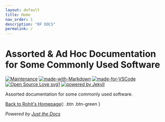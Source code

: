 ```yaml
---
layout: default
title: Home
nav_order: 1
description: "RF DOCS"
permalink: /
---
```


# Assorted & Ad Hoc Documentation for Some Commonly Used Software
[![Maintenance](https://img.shields.io/badge/Maintained%3F-yes-green.svg)](https://github.com/rohitfarmer/docs/commits/master) [![made-with-Markdown](https://img.shields.io/badge/Made%20with-Markdown-1f425f.svg)](http://commonmark.org) [![made-for-VSCode](https://img.shields.io/badge/Made%20for-VSCode-1f425f.svg)](https://code.visualstudio.com/) [![Open Source Love svg1](https://badges.frapsoft.com/os/v1/open-source.svg?v=103)](https://github.com/ellerbrock/open-source-badges/) [![powered by Jekyll](https://img.shields.io/badge/powered_by-Jekyll-yellow.svg)](https://jekyllrb.com)

Assorted documentation for some commonly used software.

[Back to Rohit's Homepage](https://rohitfarmer.github.io){: .btn .btn-green }

*Powered by [Just the Docs](https://github.com/pmarsceill/just-the-docs)*